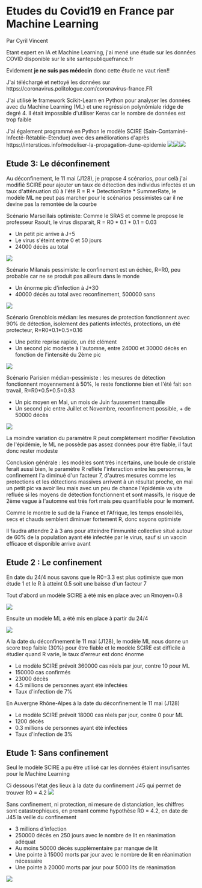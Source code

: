 <h1>Etudes du Covid19 en France par Machine Learning</h1>
<p>Par Cyril Vincent</p>
<p>Etant expert en IA et Machine Learning, j'ai mené une étude sur les données COVID disponible sur le site santepubliquefrance.fr</p>
<p>Evidement <b>je ne suis pas médecin</b> donc cette étude ne vaut rien!!</p>
<p>J'ai téléchargé et nettoyé les données sur https://coronavirus.politologue.com/coronavirus-france.FR </p>
<p>J'ai utilisé le framework Scikit-Learn en Python pour analyser les données avec du Machine Learning (ML) et une regréssion polynômiale ridge de degré 4. Il était impossible d'utiliser Keras car le nombre de données est trop faible</p>
<p>J'ai également programmé en Python le modèle SCIRE (Sain-Contaminé-Infecté-Rétablie-Etendue) avec des améliorations d'après https://interstices.info/modeliser-la-propagation-dune-epidemie
<img src="data/scir.png"><img src="https://scikit-learn.org/stable/_static/scikit-learn-logo-small.png"><img src="https://www.python.org/static/img/python-logo@2x.png">
<h2>Etude 3: Le déconfinement</h2>
<p>Au déconfinement, le 11 mai (J128), je propose 4 scénarios, pour celà j'ai modifié SCIRE pour ajouter un taux de détection des individus infectés et un taux d'atténuation dû à l'été R = R * DetectionRate * SummerRate, le modèle ML ne peut pas marcher pour le scénarios pessimistes car il ne devine pas la remontée de la courbe
<p>Scénario Marseillais optimiste: Comme le SRAS et comme le propose le professeur Raoult, le virus disparait, R = R0 * 0.1 * 0.1 = 0.03
    <ul>
        <li>Un petit pic arrive à J+5</li>
        <li>Le virus s'éteint entre 0 et 50 jours</li>
        <li>24000 décès au total</li>
    </ul>
    <img src="data/figured1.png">
<p>Scénario Milanais pessimiste: le confinement est un échèc, R=R0, peu probable car ne se produit pas ailleurs dans le monde
    <ul>
        <li>Un énorme pic d'infection à J+30</li>
        <li>40000 décès au total avec reconfinement, 500000 sans</li>
    </ul>
    <img src="data/figured2.png">
<p>Scénario Grenoblois médian: les mesures de protection fonctionnent avec 90% de détection, isolement des patients infectés, protections, un été protecteur, R=R0*0.1*0.5=0.16
    <ul>
        <li>Une petite reprise rapide, un été clément</li>
        <li>Un second pic modeste à l'automne, entre 24000 et 30000 décès en fonction de l'intensité du 2ème pic</li>
    </ul>
    <img src="data/figured3.png">
<p>Scénario Parisien médian-pessimiste : les mesures de détection fonctionnent moyennement à 50%, le reste fonctionne bien et l'été fait son travail, R=R0*0.5*0.5=0.83
    <ul>
        <li>Un pic moyen en Mai, un mois de Juin faussement tranquille</li>
        <li>Un second pic entre Juillet et Novembre, reconfinement possible, + de 50000 décès</li>
    </ul>
    <img src="data/figured4.png">
<p>La moindre variation du paramètre R peut complètement modifier l'évolution de l'épidémie, le ML ne possède pas assez données pour être fiable, il faut donc rester modeste</p>
<p>Conclusion générale : les modèles sont très incertains, une boule de cristale ferait aussi bien, le paramètre R reflète l'interaction entre les personnes, le confinement l'a diminué d'un facteur 7, d'autres mesures comme les protections et les détections massives arrivent à un résultat proche, en mai un petit pic va avoir lieu mais avec un peu de chance l'épidémie va vite refluée si les moyens de détection fonctionnent et sont massifs, le risque de 2ème vague à l'automne est très fort mais peu quantifiable pour le moment.</p>
<p>Comme le montre le sud de la France et l'Afrique, les temps ensoleillés, secs et chauds semblent diminuer fortement R, donc soyons optimiste</p>

Il faudra attendre 2 à 3 ans pour atteindre l'immunité collective situé autour de 60% de la population ayant été infectée par le virus, sauf si un vaccin efficace et disponible arrive avant

<h2>Etude 2 : Le confinement</h2>
<p>En date du 24/4 nous savons que le R0=3.3 est plus optimiste que mon étude 1 et le R à atteint 0.5 soit une baisse d'un facteur 7</p>
<p>Tout d'abord un modèle SCIRE à été mis en place avec un Rmoyen=0.8</p>
<img src="data/figurec.png">
<p>Ensuite un modèle ML a été mis en place à partir du 24/4</p>
<img src="data/figure.png">
<p>A la date du déconfinement le 11 mai (J128), le modèle ML nous donne un score trop faible (30%) pour être fiable et le modèle SCIRE est difficile à étudier quand R varie, le taux d'erreur est donc énorme</p>
<ul>
    <li>Le modèle SCIRE prévoit 360000 cas réels par jour, contre 10 pour ML</li>
    <li>150000 cas confirmés</li>
    <li>23000 décès</li>
    <li>4.5 millions de personnes ayant été infectées</li>
    <li>Taux d'infection de 7%</li>
</ul>
<p>En Auvergne Rhône-Alpes à la date du déconfinement le 11 mai (J128)
<ul>
    <li>Le modèle SCIRE prévoit 18000 cas réels par jour, contre 0 pour ML</li>
    <li>1200 décès</li>
    <li>0.3 millions de personnes ayant été infectées</li>
    <li>Taux d'infection de 3%</li>
</ul>


<h2>Etude 1: Sans confinement</h2>
<p>Seul le modèle SCIRE a pu être utilisé car les données étaient insufisantes pour le Machine Learning</p>
<p>Ci dessous l'état des lieux à la date du confinement J45 qui permet de trouver R0 = 4.2
<img src="data/figure45.png">
<p>Sans confinement, ni protection, ni mesure de distanciation, les chiffres sont catastrophiques, en prenant comme hypothèse R0 = 4.2, en date de J45 la veille du confinement
<ul>
    <li>3 millions d'infection</li>
    <li>250000 décès en 250 jours avec le nombre de lit en réanimation adéquat</li>
    <li>Au moins 50000 décès supplémentaire par manque de lit</li>
    <li>Une pointe à 15000 morts par jour avec le nombre de lit en réanimation nécessaire</li>
    <li>Une pointe à 20000 morts par jour pour 5000 lits de réanimation</li>
</ul>
<img src="data/figure250.png">
  


